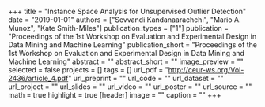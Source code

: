 +++
title = "Instance Space Analysis for Unsupervised Outlier Detection"
date = "2019-01-01"
authors = ["Sevvandi Kandanaarachchi", "Mario A. Munoz", "Kate Smith-Miles"]
publication_types = ["1"]
publication = "Proceedings of the 1st Workshop on Evaluation and Experimental Design in Data Mining and Machine Learning"
publication_short = "Proceedings of the 1st Workshop on Evaluation and Experimental Design in Data Mining and Machine Learning"
abstract = ""
abstract_short = ""
image_preview = ""
selected = false
projects = []
tags = []
url_pdf = "http://ceur-ws.org/Vol-2436/article_4.pdf"
url_preprint = ""
url_code = ""
url_dataset = ""
url_project = ""
url_slides = ""
url_video = ""
url_poster = ""
url_source = ""
math = true
highlight = true
[header]
image = ""
caption = ""
+++
